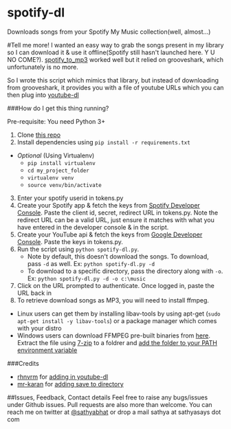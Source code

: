 # spotify-dl
Downloads songs from your Spotify My Music collection(well, almost...)


#Tell me more!
I wanted an easy way to grab the songs present in my library so I can download it & use it offline(Spotify still hasn't launched here. Y U NO COME?). [spotify_to_mp3](https://github.com/frosas/spotify-to-mp3) worked well but it relied on grooveshark, which unfortunately is no more.

So I wrote this script which mimics that library, but instead of downloading from grooveshark, it provides you with a file of youtube URLs which you can then plug into [youtube-dl](https://rg3.github.io/youtube-dl/)

###How do I get this thing running?

Pre-requisite: You need Python 3+

1. Clone [this repo](https://github.com/SathyaBhat/spotify-dl.git)
2. Install dependencies using `pip install -r requirements.txt`
 -  *Optional* (Using Virtualenv) 
     - `pip install virtualenv`
     - `cd my_project_folder` 
     - `virtualenv venv`
     - `source venv/bin/activate`
3. Enter your spotify userid in tokens.py
4. Create your Spotify app & fetch the keys from [Spotify Developer Console](https://developer.spotify.com/my-applications/#!/applications). Paste the client id, secret, redirect URL in tokens.py. Note the redirect URL can be a valid URL, just ensure it matches with what you have entered in the developer console & in the script.
5. Create your YouTube api & fetch the keys from [Google Developer Console](https://console.developers.google.com/apis/api/youtube/overview). Paste the keys in tokens.py.
6. Run the script using `python spotify-dl.py`. 
   - Note by default, this doesn't download the songs. To download, pass `-d` as well. Ex: `python spotify-dl.py -d`
   - To download to a specific directory, pass the directory along with `-o`. Ex: `python spotify-dl.py -d -o c:\music`
7. Click on the URL prompted to authenticate. Once logged in, paste the URL back in
8. To retrieve download songs as MP3, you will need to install ffmpeg. 
  - Linux users can get them by installing libav-tools by using apt-get (`sudo apt-get install -y libav-tools`) or a package manager which comes with your distro
  - Windows users can download FFMPEG pre-built binaries from [here](http://ffmpeg.zeranoe.com/builds/). Extract the file using [7-zip](http://7-zip.org/) to a foldrer and [add the folder to your PATH environment variable](http://www.wikihow.com/Install-FFmpeg-on-Windows) 

###Credits
 - [rhnvrm](https://github.com/rhnvrm) for [adding in youtube-dl](https://github.com/SathyaBhat/spotify-dl/pull/1)
 - [mr-karan](https://github.com/mr-karan) for [adding save to directory](https://github.com/SathyaBhat/spotify-dl/pull/6)

##Issues, Feedback, Contact details
Feel free to raise any bugs/issues under Github issues. Pull requests are also more than welcome. You can reach me on twitter at [@sathyabhat](https://twitter.com/sathyabhat) or drop a mail sathya at sathyasays dot com
